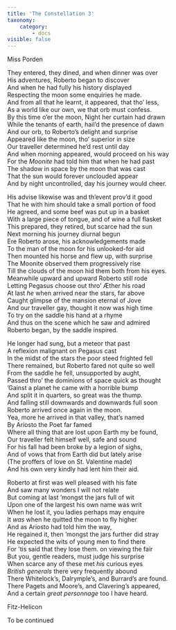 ```yaml
---
title: 'The Constellation 3'
taxonomy:
    category:
        - docs
visible: false
---
```


<div class="author">Miss Porden</div>

They entered, they dined, and when dinner was over  
His adventures, Roberto began to discover  
And when he had fully his history displayed  
Respecting the moon some enquiries he made.  
And from all that he learnt, it appeared, that tho’ less,  
As a world like our own, we that orb must confess.  
By this time o’er the moon, Night her curtain had drawn  
While the tenants of earth, hail’d the presence of  <span data-tippy="morn" class="green">dawn</span>  
And our orb, to Roberto’s delight and surprise  
Appeared like the moon, tho’ superior in size  
Our traveller determined he’d rest until day  
And when morning appeared, would proceed on his way  
For the *Moonite* had told him that when he had past  
The shadow in space by the moon that was cast  
That the sun would forever unclouded appear  
And by night uncontrolled, day his journey would cheer.  
  
His advise likewise was and th’event prov’d it good  
That he with him should take a small portion of food  
He agreed, and some beef was put up in a basket  
With a large piece of tongue, and of wine a full flasket  
This prepared, they retired, but scarce had the sun  
Next morning his journey diurnal begun  
Ere Roberto arose, his acknowledgements made  
To the man of the moon for his unlooked-for aid  
Then mounted his horse and flew up, with surprise  
The Moonite observed them progressively rise  
Till the clouds of the moon hid them both from his eyes.  
Meanwhile upward and upward Roberto still rode  
Letting Pegasus choose out thro’ Æther his road  
At last *he* when arrived near the stars, far above  
Caught glimpse of the mansion eternal of Jove  
And our traveller gay, thought it now was high time  
To try on the saddle his hand at a rhyme  
And thus on the scene which he saw and admired  
Roberto began, by the saddle inspired.  
  
He longer had sung, but a meteor that past  
A reflexion malignant on Pegasus cast  
In the midst of the stars the poor steed frighted fell  
There remained, but Roberto fared not quite so well  
From the saddle he fell, unsupported by aught,  
Passed thro’ the dominions of space quick as thought  
’Gainst a planet he came with a horrible bump  
And split it in quarters, so great was the thump.  
And falling still downwards and downwards full soon  
Roberto arrived once again in the moon.  
Yea, more he arrived in that valley, that’s named  
By Ariosto the Poet far famed  
Where all thing that are lost upon Earth my be found,  
Our traveller felt himself well, safe and sound  
For his fall had been broke by a legion of sighs,  
And of vows that from Earth did but lately arise  
(The proffers of love on St. Valentine made)  
And his own very kindly had lent him their aid.  
  
Roberto at first was well pleased with his fate  
And saw many wonders I will not relate  
But coming at last ’mongst the jars full of wit  
Upon one of the largest his own name was writ  
When he lost it, you ladies perhaps may enquire  
It *was* when he quitted the moon to fly higher  
And as Ariosto had told him the way,  
He regained it, then ’mongst the jars further did stray  
He expected the wits of young men to find there  
For ’tis said that they lose them. on viewing the fair  
But you, gentle readers, must judge his surprise  
When scarce any of these met *his* curious eyes  
*British generals* there very frequently abound  
There Whitelock’s, Dalrymple’s, and Burrard’s are found.  
There Pagets and <span data-tippy="Mack’s" class="green">Moore’s</span>, and Clavering’s appeared,  
And a certain *great personnage* too I have heard.  
  
Fitz-Helicon  
  
To be continued